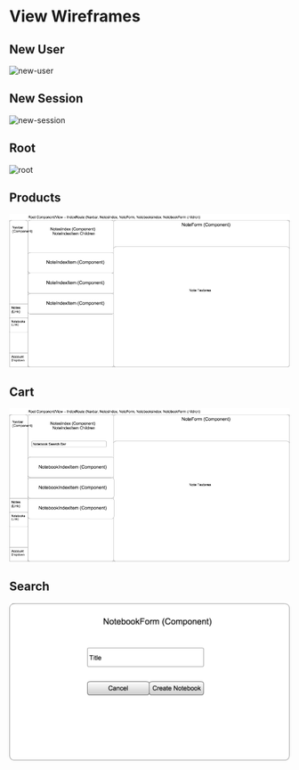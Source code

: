 # View Wireframes

## New User
![new-user]

## New Session
![new-session]

## Root
![root]

## Products
![products]

## Cart
![cart]

## Search
![search]

[new-user]: ./wireframes/new_user.png
[new-session]: ./wireframes/new_session.png
[root]: ./wireframes/root.png
[products]: ./wireframes/root_notes.png
[cart]: ./wireframes/root_notebooks.png
[search]: ./wireframes/notebook_form.png
